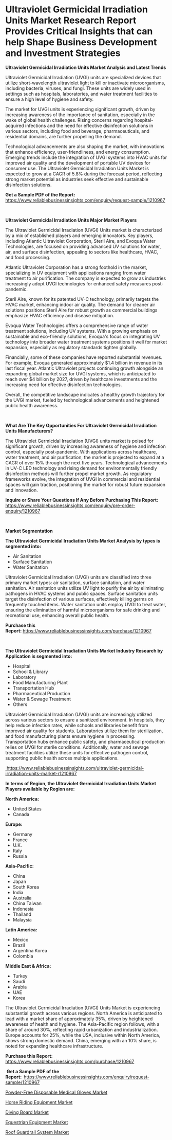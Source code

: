 <p><h1>Ultraviolet Germicidal Irradiation Units Market Research Report Provides Critical Insights that can help Shape Business Development and Investment Strategies</h1></p><p><strong>Ultraviolet Germicidal Irradiation Units Market Analysis and Latest Trends</strong></p>
<p><p>Ultraviolet Germicidal Irradiation (UVGI) units are specialized devices that utilize short-wavelength ultraviolet light to kill or inactivate microorganisms, including bacteria, viruses, and fungi. These units are widely used in settings such as hospitals, laboratories, and water treatment facilities to ensure a high level of hygiene and safety. </p><p>The market for UVGI units is experiencing significant growth, driven by increasing awareness of the importance of sanitation, especially in the wake of global health challenges. Rising concerns regarding hospital-acquired infections and the need for effective disinfection solutions in various sectors, including food and beverage, pharmaceuticals, and residential domains, are further propelling the demand.</p><p>Technological advancements are also shaping the market, with innovations that enhance efficiency, user-friendliness, and energy consumption. Emerging trends include the integration of UVGI systems into HVAC units for improved air quality and the development of portable UV devices for consumer use. The Ultraviolet Germicidal Irradiation Units Market is expected to grow at a CAGR of 5.8% during the forecast period, reflecting strong market potential as industries seek effective and sustainable disinfection solutions.</p></p>
<p><strong>Get a Sample PDF of the Report:&nbsp;</strong> <a href="https://www.reliablebusinessinsights.com/enquiry/request-sample/1210967?utm_campaign=117&utm_medium=2&utm_source=Github&utm_content=ia&utm_term=16122024&utm_id=ultraviolet-germicidal-irradiation-units">https://www.reliablebusinessinsights.com/enquiry/request-sample/1210967</a></p>
<p>&nbsp;</p>
<p><strong>Ultraviolet Germicidal Irradiation Units Major Market Players</strong></p>
<p><p>The Ultraviolet Germicidal Irradiation (UVGI) Units market is characterized by a mix of established players and emerging innovators. Key players, including Atlantic Ultraviolet Corporation, Steril Aire, and Evoqua Water Technologies, are focused on providing advanced UV solutions for water, air, and surface disinfection, appealing to sectors like healthcare, HVAC, and food processing.</p><p>Atlantic Ultraviolet Corporation has a strong foothold in the market, specializing in UV equipment with applications ranging from water treatment to air purification. The company is expected to grow as industries increasingly adopt UVGI technologies for enhanced safety measures post-pandemic.</p><p>Steril Aire, known for its patented UV-C technology, primarily targets the HVAC market, enhancing indoor air quality. The demand for cleaner air solutions positions Steril Aire for robust growth as commercial buildings emphasize HVAC efficiency and disease mitigation.</p><p>Evoqua Water Technologies offers a comprehensive range of water treatment solutions, including UV systems. With a growing emphasis on sustainable and eco-friendly solutions, Evoqua's focus on integrating UV technology into broader water treatment systems positions it well for market expansion, especially as regulatory standards tighten globally.</p><p>Financially, some of these companies have reported substantial revenues. For example, Evoqua generated approximately $1.4 billion in revenue in its last fiscal year. Atlantic Ultraviolet projects continuing growth alongside an expanding global market size for UVGI systems, which is anticipated to reach over $4 billion by 2027, driven by healthcare investments and the increasing need for effective disinfection technologies.</p><p>Overall, the competitive landscape indicates a healthy growth trajectory for the UVGI market, fueled by technological advancements and heightened public health awareness.</p></p>
<p>&nbsp;</p>
<p><strong>What Are The Key Opportunities For Ultraviolet Germicidal Irradiation Units Manufacturers?</strong></p>
<p><p>The Ultraviolet Germicidal Irradiation (UVGI) units market is poised for significant growth, driven by increasing awareness of hygiene and infection control, especially post-pandemic. With applications across healthcare, water treatment, and air purification, the market is projected to expand at a CAGR of over 15% through the next five years. Technological advancements in UV-C LED technology and rising demand for environmentally friendly disinfection methods will further propel market growth. As regulatory frameworks evolve, the integration of UVGI in commercial and residential spaces will gain traction, positioning the market for robust future expansion and innovation.</p></p>
<p><strong>Inquire or Share Your Questions If Any Before Purchasing This Report:</strong> <a href="https://www.reliablebusinessinsights.com/enquiry/pre-order-enquiry/1210967?utm_campaign=117&utm_medium=2&utm_source=Github&utm_content=ia&utm_term=16122024&utm_id=ultraviolet-germicidal-irradiation-units">https://www.reliablebusinessinsights.com/enquiry/pre-order-enquiry/1210967</a></p>
<p>&nbsp;</p>
<p><strong>Market Segmentation</strong></p>
<p><strong>The Ultraviolet Germicidal Irradiation Units Market Analysis by types is segmented into:</strong></p>
<p><ul><li>Air Sanitation</li><li>Surface Sanitation</li><li>Water Sanitation</li></ul></p>
<p><p>Ultraviolet Germicidal Irradiation (UVGI) units are classified into three primary market types: air sanitation, surface sanitation, and water sanitation. Air sanitation units utilize UV light to purify the air by eliminating pathogens in HVAC systems and public spaces. Surface sanitation units target the disinfection of various surfaces, effectively killing germs on frequently touched items. Water sanitation units employ UVGI to treat water, ensuring the elimination of harmful microorganisms for safe drinking and recreational use, enhancing overall public health.</p></p>
<p><strong>Purchase this Report:&nbsp;</strong><a href="https://www.reliablebusinessinsights.com/purchase/1210967?utm_campaign=117&utm_medium=2&utm_source=Github&utm_content=ia&utm_term=16122024&utm_id=ultraviolet-germicidal-irradiation-units">https://www.reliablebusinessinsights.com/purchase/1210967</a></p>
<p>&nbsp;</p>
<p><strong>The Ultraviolet Germicidal Irradiation Units Market Industry Research by Application is segmented into:</strong></p>
<p><ul><li>Hospital</li><li>School & Library</li><li>Laboratory</li><li>Food Manufacturing Plant</li><li>Transportation Hub</li><li>Pharmaceutical Production</li><li>Water & Sewage Treatment</li><li>Others</li></ul></p>
<p><p>Ultraviolet Germicidal Irradiation (UVGI) units are increasingly utilized across various sectors to ensure a sanitized environment. In hospitals, they help reduce infection rates, while schools and libraries benefit from improved air quality for students. Laboratories utilize them for sterilization, and food manufacturing plants ensure hygiene in processing. Transportation hubs enhance public safety, and pharmaceutical production relies on UVGI for sterile conditions. Additionally, water and sewage treatment facilities utilize these units for effective pathogen control, supporting public health across multiple applications.</p></p>
<p><a href="https://www.reliablebusinessinsights.com/ultraviolet-germicidal-irradiation-units-market-r1210967?utm_campaign=117&utm_medium=2&utm_source=Github&utm_content=ia&utm_term=16122024&utm_id=ultraviolet-germicidal-irradiation-units">&nbsp;https://www.reliablebusinessinsights.com/ultraviolet-germicidal-irradiation-units-market-r1210967</a></p>
<p><strong>In terms of Region, the Ultraviolet Germicidal Irradiation Units Market Players available by Region are:</strong></p>
<p>
    <p> <strong> North America: </strong>
        <ul>
            <li>United States</li>
            <li>Canada</li>
        </ul>
        </p> 
    <p> <strong> Europe: </strong>
        <ul>
            <li>Germany</li>
            <li>France</li>
            <li>U.K.</li>
            <li>Italy</li>
            <li>Russia</li>
        </ul>
        </p> 
    <p> <strong> Asia-Pacific: </strong>
        <ul>
            <li>China</li>
            <li>Japan</li>
            <li>South Korea</li>
            <li>India</li>
            <li>Australia</li>
            <li>China Taiwan</li>
            <li>Indonesia</li>
            <li>Thailand</li>
            <li>Malaysia</li>
        </ul>
        </p> 
    <p> <strong> Latin America: </strong>
        <ul>
            <li>Mexico</li>
            <li>Brazil</li>
            <li>Argentina Korea</li>
            <li>Colombia</li>
        </ul>
        </p> 
    <p> <strong> Middle East & Africa: </strong>
        <ul>
            <li>Turkey</li>
            <li>Saudi</li>
            <li>Arabia</li>
            <li>UAE</li>
            <li>Korea</li>
        </ul>
    </p>
    </p>
<p><p>The Ultraviolet Germicidal Irradiation (UVGI) Units Market is experiencing substantial growth across various regions. North America is anticipated to lead with a market share of approximately 35%, driven by heightened awareness of health and hygiene. The Asia-Pacific region follows, with a share of around 30%, reflecting rapid urbanization and industrialization. Europe accounts for 25%, while the USA, inclusive within North America, shows strong domestic demand. China, emerging with an 10% share, is noted for expanding healthcare infrastructure.</p></p>
<p><strong>Purchase this Report: </strong><a href="https://www.reliablebusinessinsights.com/purchase/1210967?utm_campaign=117&utm_medium=2&utm_source=Github&utm_content=ia&utm_term=16122024&utm_id=ultraviolet-germicidal-irradiation-units">https://www.reliablebusinessinsights.com/purchase/1210967</a></p>
<p>&nbsp;<strong>Get a Sample PDF of the Report:&nbsp;&nbsp;</strong><a href="https://www.reliablebusinessinsights.com/enquiry/request-sample/1210967?utm_campaign=117&utm_medium=2&utm_source=Github&utm_content=ia&utm_term=16122024&utm_id=ultraviolet-germicidal-irradiation-units">https://www.reliablebusinessinsights.com/enquiry/request-sample/1210967</a></p>
<p><strong></strong></p>
<p><p><a href="https://github.com/AlisaRowe24/Market-Research-Report-List-1/blob/main/powder-free-disposable-medical-gloves-market.md?utm_campaign=117&utm_medium=2&utm_source=Github&utm_content=ia&utm_term=16122024&utm_id=ultraviolet-germicidal-irradiation-units">Powder-Free Disposable Medical Gloves Market</a></p><p><a href="https://www.linkedin.com/pulse/insights-horse-riding-equipment-market-players-size-geographical-vmbcf?utm_campaign=117&utm_medium=2&utm_source=Github&utm_content=ia&utm_term=16122024&utm_id=ultraviolet-germicidal-irradiation-units">Horse Riding Equipment Market</a></p><p><a href="https://www.linkedin.com/pulse/foreign-opportunities-market-dynamics-diving-board-insights-ss3cf?utm_campaign=117&utm_medium=2&utm_source=Github&utm_content=ia&utm_term=16122024&utm_id=ultraviolet-germicidal-irradiation-units">Diving Board Market</a></p><p><a href="https://www.linkedin.com/pulse/global-equestrian-equipment-market-focus-product-type-equine-cgzvf?utm_campaign=117&utm_medium=2&utm_source=Github&utm_content=ia&utm_term=16122024&utm_id=ultraviolet-germicidal-irradiation-units">Equestrian Equipment Market</a></p><p><a href="https://github.com/arvelm4nthig/Market-Research-Report-List-1/blob/main/roof-guardrail-system-market.md?utm_campaign=117&utm_medium=2&utm_source=Github&utm_content=ia&utm_term=16122024&utm_id=ultraviolet-germicidal-irradiation-units">Roof Guardrail System Market</a></p></p>